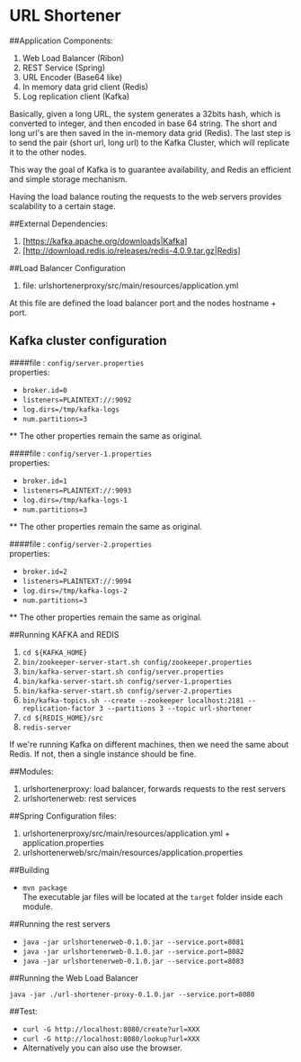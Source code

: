 # URL Shortener

##Application Components:
    
1. Web Load Balancer (Ribon)
2. REST Service (Spring)
3. URL Encoder (Base64 like)
4. In memory data grid client (Redis)
5. Log replication client (Kafka)

Basically, given a long URL, the system generates a 32bits hash, which
is converted to integer, and then encoded in base 64 string.
The short and long url's are then saved in the in-memory data grid (Redis).
The last step is to send the pair (short url, long url) to the Kafka Cluster, 
which will replicate it to the other nodes.

This way the goal of Kafka is to guarantee availability, and Redis an efficient
and simple storage mechanism.

Having the load balance routing the requests to the web servers 
provides scalability to a certain stage.


##External Dependencies:
1. [https://kafka.apache.org/downloads|Kafka]
2. [http://download.redis.io/releases/redis-4.0.9.tar.gz|Redis]

##Load Balancer Configuration

1. file: urlshortenerproxy/src/main/resources/application.yml

At this file are defined the load balancer port and the nodes hostname + port.

## Kafka cluster configuration

 
####file : `config/server.properties`\
properties: 
* `broker.id=0`
* `listeners=PLAINTEXT://:9092`
* `log.dirs=/tmp/kafka-logs`
* `num.partitions=3`

** The other properties remain the same as original.

####file : `config/server-1.properties`\
properties: 
* `broker.id=1`
* `listeners=PLAINTEXT://:9093`
* `log.dirs=/tmp/kafka-logs-1`
* `num.partitions=3`

** The other properties remain the same as original.

####file : `config/server-2.properties`\
properties: 
* `broker.id=2`
* `listeners=PLAINTEXT://:9094`
* `log.dirs=/tmp/kafka-logs-2`
* `num.partitions=3`

** The other properties remain the same as original.

##Running KAFKA and REDIS
1. `cd ${KAFKA_HOME}`
2. `bin/zookeeper-server-start.sh config/zookeeper.properties`
3. `bin/kafka-server-start.sh config/server.properties`
4. `bin/kafka-server-start.sh config/server-1.properties`
5. `bin/kafka-server-start.sh config/server-2.properties`
6. `bin/kafka-topics.sh --create --zookeeper localhost:2181 --replication-factor 3 --partitions 3 --topic url-shortener`
7. `cd ${REDIS_HOME}/src`
8. `redis-server`

If we're running Kafka on different machines, then we need the same about Redis. If not, 
then a single instance should be fine.

##Modules:
1. urlshortenerproxy: load balancer, forwards requests to the rest servers
2. urlshortenerweb: rest services


##Spring Configuration files:
1. urlshortenerproxy/src/main/resources/application.yml + application.properties
2. urlshortenerweb/src/main/resources/application.properties


##Building

* `mvn package`\
The executable jar files will be located at the `target` folder inside 
each module.


##Running the rest servers
    
* `java -jar urlshortenerweb-0.1.0.jar --service.port=8081`
* `java -jar urlshortenerweb-0.1.0.jar --service.port=8082`
* `java -jar urlshortenerweb-0.1.0.jar --service.port=8083`

##Running the Web Load Balancer
    
`java -jar ./url-shortener-proxy-0.1.0.jar --service.port=8080`

##Test:
    
* `curl -G http://localhost:8080/create?url=XXX`
* `curl -G http://localhost:8080/lookup?url=XXX`
* Alternatively you can also use the browser.

